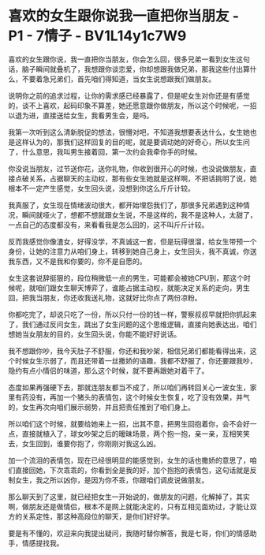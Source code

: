 # 喜欢的女生跟你说我一直把你当朋友 - P1 - 7情子 - BV1L14y1c7W9

喜欢的女生跟你说，我一直把你当朋友，你会怎么回，很多兄弟一看到女生这句话，脑子瞬间就叠机了，我想跟你谈恋爱，你却想跟我做兄弟，那我这些付出算什么，不要着急兄弟们，首先咱们得知道，当女生说想跟我们做朋友。

说明你之前的追求过程，让你的需求感已经暴露了，但是呢女生对你还是有感觉的，谈不上喜欢，起码印象不算差，她还愿意跟你做朋友，所以这个时候呢，一招以退为进，直接送给女生，我看男生会，是吗。

我第一次听到这么清新脱促的想法，很懵对吧，不知道我想要表达什么，女生她也是这样认为的，那我们这样回复的目的呢，就是要调动她的好奇心，所以女生问了，什么意思，我叫男生接着回，第一次约会我牵你手的时候。

你没说当朋友，过节送你花，送你礼物，你收到很开心的时候，也没说做朋友，直接点破关系，占据聊天的主动权，那有些女生她就是这样啊，不把话挑明了说，她根本不一定产生感觉，女生回头说，没想到你这么斤斤计较。

我真服了，女生现在情绪波动很大，都开始埋怨我们了，那很多兄弟遇到这种情况，瞬间就哑火了，想都不想就跟女生说，不是这样的，我不是这种人，太甜了，一点自己的态度都没有，来看看我是怎么回的，这不叫斤斤计较。

反而我感觉你像渣女，好得没学，不真诚这一套，但是玩得很溜，给女生带预一个身份，让她的注意力从咱们身上，转移到她自己身上，女生回头，我不真诚，你送我东西，又不是我和你要的，你不是自愿的。

女生这套说辞挺狠的，段位稍微低一点的男生，可能都会被她CPU到，那这个时候呢，就咱们跟女生聊天博弈了，谁能占据主动权，就能决定关系的走向，男生回，把我当朋友，你还收我送礼物，这就好比你点了两份凉粉。

你都吃完了，却说只吃了一份，所以只付一份的钱一样，警察叔叔早就把你抓起来了，我们通过反问女生，跳出了女生问题的这个思维逻辑，直接向她表达出，咱们想她当女朋友的目的，女生回头说，你能不能好好说话。

我不想跟你吵，我今天肚子不舒服，你还和我吵架，相信兄弟们都能看得出来，这个时候女生示弱了，而且还带着一丝撒娇的语趣，我都不舒服了，你还要跟我吵，隐约有点小情侣的味道，那么这个时候，就不要再跟她对着干了。

态度如果再强硬下去，那就连朋友都当不成了，所以咱们再转回关心一波女生，家里有药没有，再加一个猪头的表情包，这个时候女生恢复，吃了没有效果，并气的，女生再次向咱们展示弱势，并且把责任推到了咱们身上。

所以咱们这个时候，就要给她来上一招，出其不意，把男生回抱着你，会不会好一点，直接就植入了，球女吵架之后的暧昧场景，两个抱一抱，亲一亲，互相笑笑去，女生回到，谁要你抱了，你刚刚对我这么凶。

加一个流泪的表情包，现在已经很明显的能感觉到，女生的话也撒娇的意思了，咱们直接回她，下次乖乖的，你看到全是我的好，加个抱抱的表情包，这句话就是反制女生，我之所以凶你，是因为你不乖，你跟咱们调皮说做朋友。

那么聊天到了这里，就已经把女生一开始说的，做朋友的问题，化解掉了，其实啊，做朋友还是做情侣，根本不是网上就能决定的，只有互相见面劝过，才能让双方的关系定性，那这种高段位的聊天，是你们好好学。

要是有不懂的，欢迎来向我提出疑问，我随时替你解答，我是七哥，你们的情感助手，情感提找我。